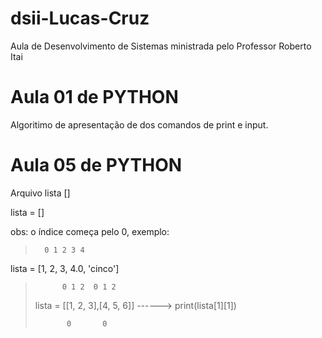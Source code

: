 # dsii-Lucas-Cruz

Aula de Desenvolvimento de Sistemas ministrada pelo Professor Roberto Itai

  

# Aula 01 de PYTHON

  

Algoritimo de apresentação de dos comandos de print e input.

  

# Aula 05 de PYTHON

  

Arquivo lista []

  

lista = []

  

obs: o índice começa pelo 0, exemplo:

  

>       0 1 2 3 4

lista = [1, 2, 3, 4.0, 'cinco']

  

>           0 1 2  0 1 2
> 
> lista = [[1, 2, 3],[4, 5, 6]] ------> print(lista[1][1])
> 
>            0       0
